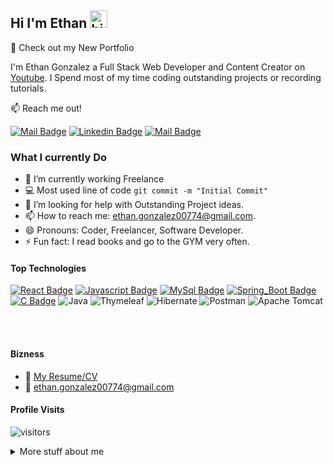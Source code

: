 ## Hi I'm Ethan <img src="https://user-images.githubusercontent.com/1303154/88677602-1635ba80-d120-11ea-84d8-d263ba5fc3c0.gif" width="28px" height="28px" alt="hi">

🚀 Check out my New Portfolio

I'm Ethan Gonzalez a Full Stack Web Developer and Content Creator on [Youtube](https://youtube.com). I Spend most of my time coding outstanding projects or recording tutorials.

:mailbox: Reach me out!

[![Mail Badge](https://img.shields.io/badge/-Ethan-e74c3c?style=flat&labelColor=e74c3c&logo=youtube&logoColor=white)](https://youtube.com) [![Linkedin Badge](https://img.shields.io/badge/-Ethan-0e76a8?style=flat&labelColor=0e76a8&logo=linkedin&logoColor=white)](https://www.linkedin.com/in/ethan-gonzalez-a0a0a2234/) [![Mail Badge](https://img.shields.io/badge/-Ethan-c0392b?style=flat&labelColor=c0392b&logo=gmail&logoColor=white)](mailto:ethan.gonzalez00774@gmail.com)

<!-- TODO: Add last video link -->

### What I currently Do

- 🔭 I’m currently working Freelance
- :computer: Most used line of code `git commit -m "Initial Commit"`
- 🤔 I’m looking for help with Outstanding Project ideas.
- 📫 How to reach me: ethan.gonzalez00774@gmail.com.
- 😄 Pronouns: Coder, Freelancer, Software Developer.
- ⚡ Fun fact: I read books and go to the GYM very often.

#### Top Technologies

<!-- TODO: Make technologies links takes you to repositories -->

[![React Badge](https://img.shields.io/badge/-React-61DBFB?style=for-the-badge&labelColor=black&logo=react&logoColor=61DBFB)](#) [![Javascript Badge](https://img.shields.io/badge/-Javascript-F0DB4F?style=for-the-badge&labelColor=black&logo=javascript&logoColor=F0DB4F)](#) [![MySql Badge](https://img.shields.io/badge/MySQL-005C84?style=for-the-badge&logo=mysql&logoColor=white)](#) [![Spring_Boot Badge](https://img.shields.io/badge/Spring_Boot-F2F4F9?style=for-the-badge&logo=spring-boot)](#) [![C Badge](https://img.shields.io/badge/C-00599C?style=for-the-badge&logo=c&logoColor=white)](#) ![Java](https://img.shields.io/badge/java-%23ED8B00.svg?style=for-the-badge&logo=openjdk&logoColor=white) ![Thymeleaf](https://img.shields.io/badge/Thymeleaf-%23005C0F.svg?style=for-the-badge&logo=Thymeleaf&logoColor=white) ![Hibernate](https://img.shields.io/badge/Hibernate-59666C?style=for-the-badge&logo=Hibernate&logoColor=white) ![Postman](https://img.shields.io/badge/Postman-FF6C37?style=for-the-badge&logo=postman&logoColor=white) ![Apache Tomcat](https://img.shields.io/badge/apache%20tomcat-%23F8DC75.svg?style=for-the-badge&logo=apache-tomcat&logoColor=black)

<br />
<br />

#### Bizness

- :paperclip: [My Resume/CV](https://github.com/ipenywis/ipenywis/blob/master/resumes/resume%20v1.0.pdf)
- :email: ethan.gonzalez00774@gmail.com

#### Profile Visits

![visitors](https://visitor-badge.glitch.me/badge?page_id=ethangonzalez77.ethangonzalez77)

<details>
<summary>
  More stuff about me
</summary>

<br >

I love gaining knowledge and building projects, and document my programming journey, to show other developers, and that's why my Youtube Channel exists!

<!-- #### Coding Stats -->

#### Github Stats

![Ethan's github stats](https://github-readme-stats.vercel.app/api?username=ethangonzalez77&count_private=true&theme=tokyonight&hide=contribs,prs)

</details>

[reactplaylist]: https://www.youtube.com/watch?v=KxXXEL-k47Y&list=PLvXDmnBbOF7RnYiZvDwl2Pzcs2kfi10wd
[vscodetutorial]: https://www.youtube.com/watch?v=Bkie2ai8qeE&t=8s
[htmltutorial]: https://www.youtube.com/watch?v=VK6MXVxOsws&t=27s
[javascripttutorial]: https://www.youtube.com/watch?v=D-LHKvmX37E
